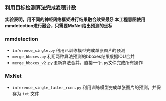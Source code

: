 ﻿### 利用目标检测算法完成麦穗计数
**实验表明，用不同的神经网络框架进行结果融合效果最好**
**本工程意图使用mmdetection进行融合，只需要MxNet给出预测的坐标**

### mmdetection
 - `inference_single.py` 利用已训练模型完成单张图片的预测
 - `merge_bboxes.py` 利用两种算法预测的bboxes结果根据IOU合并
 - `merge_bboxes_v2.py` 更新算法合并，直接一个`.py`文件完成所有操作

### MxNet
- `inference_single_faster_rcnn.py` 利用训练模型完成单张图片的预测，并保存为 `txt` 文件


